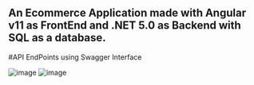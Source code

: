 ## An Ecommerce Application made with Angular v11 as FrontEnd and .NET 5.0 as Backend with SQL as a database.


#API EndPoints using Swagger Interface

![image](https://user-images.githubusercontent.com/35055744/119234046-5c458a00-bb49-11eb-9d63-ec77198fc132.png)
![image](https://user-images.githubusercontent.com/35055744/119234088-a9296080-bb49-11eb-9971-818d1a9e0831.png)
